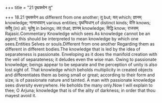 +++
title = "21 पृथक्त्वेन तु"

+++
18.21 पृथक्त्वेन as different from one another; तु but; यत् which;
ज्ञानम् knowledge; नानाभावान् various entities; पृथग्विधान् of distinct
kinds; वेत्ति knows; सर्वेषु (in) all; भूतेषु in beings; तत् that;
ज्ञानम् knowledge; विद्धि know; राजसम् Rajasic.Commentary Knowledge
which sees As knowledge cannot be an agent; this should be interpreted
to mean knowledge by which one sees.Entities Selves or souls.Different
from one another Regarding them as different in different bodies.The
knowledge that is led by the idea of separateness is passionate.
Enveloping as it does the manifold creation with the veil of
separateness; it deludes even the wise man. Owing to passionate
knowledge; beings appear to be separate and the perception of unity is
also lost sight of. That knowledge which beholds multiplicity in created
objects and differentiates them as being small or great; according to
their form and size; is of passionate nature and tainted. A man with
passionate knowledge sees diversity everywhere. He beholds the many
only.Now I will explain to thee; O Arjuna; knowledge that is of the
ality of darkness; in order that thou mayest avoid it.
